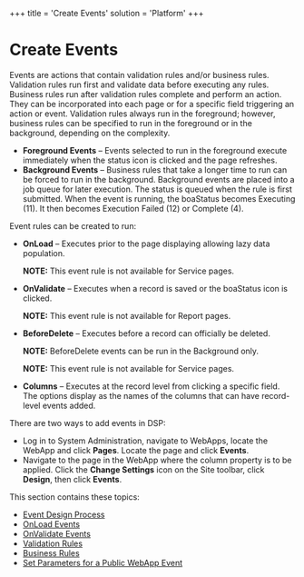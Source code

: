 +++
title = 'Create Events'
solution = 'Platform'
+++

# Create Events

Events are actions that contain validation rules and/or business rules.
Validation rules run first and validate data before executing any rules.
Business rules run after validation rules complete and perform an
action. They can be incorporated into each page or for a specific field
triggering an action or event. Validation rules always run in the
foreground; however, business rules can be specified to run in the
foreground or in the background, depending on the complexity.

  - **Foreground Events** – Events selected to run in the foreground
    execute immediately when the status icon is clicked and the page
    refreshes.
  - **Background Events** – Business rules that take a longer time to
    run can be forced to run in the background. Background events are
    placed into a job queue for later execution. The status is queued
    when the rule is first submitted. When the event is running, the
    boaStatus becomes Executing (11). It then becomes Execution Failed
    (12) or Complete (4).

Event rules can be created to run:

  - **OnLoad** – Executes prior to the page displaying allowing lazy
    data population.
    
    **NOTE:** This event rule is not available for Service pages.

  - **OnValidate** – Executes when a record is saved or the boaStatus
    icon is clicked.
    
    **NOTE:** This event rule is not available for Report pages.

  - **BeforeDelete** – Executes before a record can officially be
    deleted.
    
    **NOTE:** BeforeDelete events can be run in the Background only.
    
    **NOTE:** This event rule is not available for Service pages.

  - **Columns** – Executes at the record level from clicking a specific
    field. The options display as the names of the columns that can have
    record-level events added.

There are two ways to add events in DSP:

  - Log in to System Administration, navigate to WebApps, locate the
    WebApp and click **Pages**. Locate the page and click **Events**.
  - Navigate to the page in the WebApp where the column property is to
    be applied. Click the **Change Settings** icon on the Site toolbar,
    click **Design**, then click **Events**.

This section contains these topics:

  - [Event Design Process](Event_Design_Process.htm)
  - [OnLoad Events](OnLoad_Events.htm)
  - [OnValidate Events](OnValidate_Events.htm)
  - [Validation Rules](ValidationRules.htm)
  - [Business Rules](Business_Rules.htm)
  - [Set Parameters for a Public WebApp Event](Set_Param_Public.htm)
